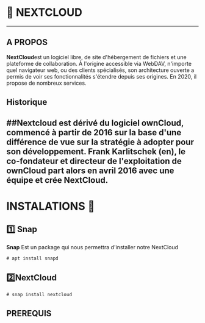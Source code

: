 # :pushpin: NEXTCLOUD

---
## A PROPOS 
 **NextCloud**est un logiciel libre, de site d'hébergement de fichiers et une plateforme de collaboration. À l'origine accessible via WebDAV, n'importe quel navigateur web, ou des clients spécialisés, son architecture ouverte a permis de voir ses fonctionnalités s'étendre depuis ses origines. En 2020, il propose de nombreux services.
## Historique 
##**Nextcloud** est dérivé du logiciel ownCloud, commencé à partir de 2016 sur la base d'une différence de vue sur la stratégie à adopter pour son développement. Frank Karlitschek (en), le co-fondateur et directeur de l'exploitation de ownCloud part alors en avril 2016 avec une équipe et crée NextCloud.
---

# INSTALATIONS :round_pushpin:

## :one: Snap  
**Snap** Est un package qui nous permettra d'installer notre NextCloud 
```
# apt install snapd
```
## :two:NextCloud
```
# snap install nextcloud
```
## PREREQUIS



